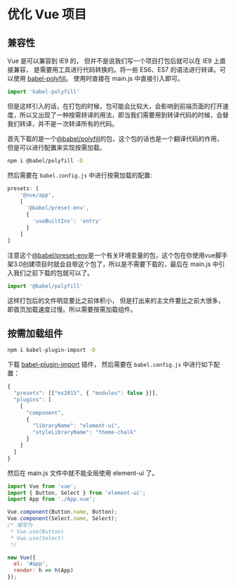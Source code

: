 # 优化 Vue 项目

## 兼容性

Vue 是可以兼容到 IE9 的， 但并不是说我们写一个项目打包后就可以在 IE9 上直接兼容， 是需要用工具进行代码转换的。将一些 ES6、ES7 的语法进行转译。可以使用 [babel-polyfill](https://babeljs.io/docs/en/6.26.3/babel-polyfill)。
使用时直接在 main.js 中直接引入即可。

```js
import 'babel-polyfill'
```

但是这样引入的话，在打包的时候，包可能会比较大，会影响到前端页面的打开速度，所以又出现了一种按需转译的用法，即当我们需要用到转译代码的时候，会替我们转译，并不是一次转译所有的代码。

首先下载的是一个[@babel/polyfill](https://babeljs.io/docs/en/babel-polyfill/)的包，这个包的话也是一个翻译代码的作用，但是可以进行配置来实现按需加载。

```bash
npm i @babel/polyfill -D
```

然后需要在 <code>babel.config.js</code> 中进行按需加载的配置:

```js
presets: [
    '@vue/app',
    [
      '@babel/preset-env',
      {
        'useBuiltIns': 'entry'
      }
    ]
]
```

注意这个[@babel/preset-env](https://babeljs.io/docs/en/babel-preset-env)是一个有关环境变量的包，这个包在你使用vue脚手架3.0创建项目时就会自带这个包了，所以是不需要下载的，最后在 main.js 中引入我们之前下载的包就可以了。

```js
import '@babel/polyfill'
```

这样打包后的文件明显要比之前体积小， 但是打出来的主文件要比之前大很多，即首页加载速度过慢。所以需要按需加载组件。

## 按需加载组件

```bash
npm i babel-plugin-import -D
```

下载 [babel-plugin-import](https://github.com/ant-design/babel-plugin-import) 插件， 然后需要在 <code>babel.config.js</code> 中进行如下配置：

```js
{
  "presets": [["es2015", { "modules": false }]],
  "plugins": [
    [
      "component",
      {
        "libraryName": "element-ui",
        "styleLibraryName": "theme-chalk"
      }
    ]
  ]
}
```

然后在 main.js 文件中就不能全局使用 element-ui 了。

```js
import Vue from 'vue';
import { Button, Select } from 'element-ui';
import App from './App.vue';

Vue.component(Button.name, Button);
Vue.component(Select.name, Select);
/* 或写为
 * Vue.use(Button)
 * Vue.use(Select)
 */

new Vue({
  el: '#app',
  render: h => h(App)
});
```